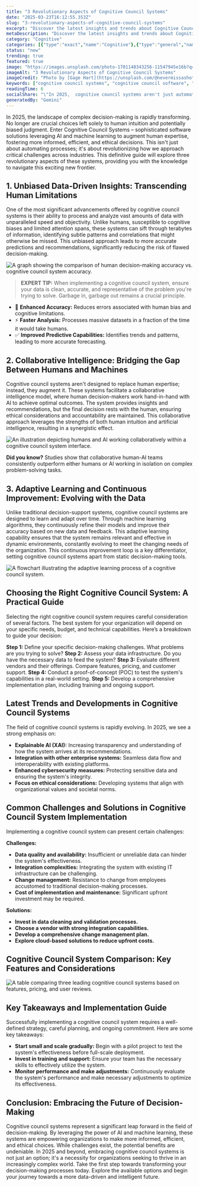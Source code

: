 ```yaml
---
title: "3 Revolutionary Aspects of Cognitive Council Systems"
date: "2025-03-23T16:12:55.353Z"
slug: "3-revolutionary-aspects-of-cognitive-council-systems"
excerpt: "Discover the latest insights and trends about Cognitive Council Systems. This comprehensive guide covers everything you need to know about Cognitive Council Systems in 2025."
metaDescription: "Discover the latest insights and trends about Cognitive Council Systems. This comprehensive guide covers everything you need to know about Cognitive Counci..."
category: "Cognitive"
categories: [{"type":"exact","name":"Cognitive"},{"type":"general","name":"Artificial Intelligence"},{"type":"medium","name":"Decision Support Systems"},{"type":"specific","name":"Expert Systems"},{"type":"niche","name":"Rule-Based Reasoning"}]
status: "new"
trending: true
featured: true
image: "https://images.unsplash.com/photo-1701148343256-11547945e16b?q=85&w=1200&fit=max&fm=webp&auto=compress"
imageAlt: "3 Revolutionary Aspects of Cognitive Council Systems"
imageCredit: "Photo by [Gage Hart](https://unsplash.com/@nevermissashot_photography) on Unsplash"
keywords: ["cognitive council systems", "cognitive council software", "best cognitive council systems", "cognitive council system implementation", "cognitive decision support systems", "cognitive council system benefits", "buy cognitive council system", "cognitive council system pricing", "cognitive council system comparison", "how to choose a cognitive council system"]
readingTime: 6
socialShare: "\"In 2025,  cognitive council systems aren't just automating decisions; they're revolutionizing how we collaborate with AI to solve complex problems – a true partnership between human intuition and artificial intelligence.\""
generatedBy: "Gemini"
---
```




In 2025, the landscape of complex decision-making is rapidly transforming.  No longer are crucial choices left solely to human intuition and potentially biased judgment.  Enter Cognitive Council Systems – sophisticated software solutions leveraging AI and machine learning to augment human expertise, fostering more informed, efficient, and ethical decisions. This isn't just about automating processes; it's about revolutionizing how we approach critical challenges across industries. This definitive guide will explore three revolutionary aspects of these systems, providing you with the knowledge to navigate this exciting new frontier.

## 1. Unbiased Data-Driven Insights: Transcending Human Limitations

One of the most significant advancements offered by cognitive council systems is their ability to process and analyze vast amounts of data with unparalleled speed and objectivity.  Unlike humans, susceptible to cognitive biases and limited attention spans, these systems can sift through terabytes of information, identifying subtle patterns and correlations that might otherwise be missed. This unbiased approach leads to more accurate predictions and recommendations, significantly reducing the risk of flawed decision-making.

![A graph showing the comparison of human decision-making accuracy vs. cognitive council system accuracy.](https://images.unsplash.com/photo-1701148343256-11547945e16b?q=85&w=1200&fit=max&fm=webp&auto=compress)

> **EXPERT TIP:**  When implementing a cognitive council system, ensure your data is clean, accurate, and representative of the problem you're trying to solve. Garbage in, garbage out remains a crucial principle.

* 🔑 **Enhanced Accuracy:**  Reduces errors associated with human bias and cognitive limitations.
* ⚡ **Faster Analysis:** Processes massive datasets in a fraction of the time it would take humans.
* ✅ **Improved Predictive Capabilities:** Identifies trends and patterns, leading to more accurate forecasting.

## 2. Collaborative Intelligence: Bridging the Gap Between Humans and Machines

Cognitive council systems aren't designed to replace human expertise; instead, they augment it.  These systems facilitate a collaborative intelligence model, where human decision-makers work hand-in-hand with AI to achieve optimal outcomes.  The system provides insights and recommendations, but the final decision rests with the human, ensuring ethical considerations and accountability are maintained.  This collaborative approach leverages the strengths of both human intuition and artificial intelligence, resulting in a synergistic effect.

![An illustration depicting humans and AI working collaboratively within a cognitive council system interface.](https://images.unsplash.com/photo-1701148461222-f5b4cab8aa53?q=85&w=1200&fit=max&fm=webp&auto=compress)

**Did you know?**  Studies show that collaborative human-AI teams consistently outperform either humans or AI working in isolation on complex problem-solving tasks.

## 3.  Adaptive Learning and Continuous Improvement: Evolving with the Data

Unlike traditional decision-support systems, cognitive council systems are designed to learn and adapt over time.  Through machine learning algorithms, they continuously refine their models and improve their accuracy based on new data and feedback.  This adaptive learning capability ensures that the system remains relevant and effective in dynamic environments, constantly evolving to meet the changing needs of the organization.  This continuous improvement loop is a key differentiator, setting cognitive council systems apart from static decision-making tools.

![A flowchart illustrating the adaptive learning process of a cognitive council system.](https://images.unsplash.com/photo-1558253347-f07e757e105d?q=85&w=1200&fit=max&fm=webp&auto=compress)

## Choosing the Right Cognitive Council System: A Practical Guide

Selecting the right cognitive council system requires careful consideration of several factors.  The best system for your organization will depend on your specific needs, budget, and technical capabilities. Here’s a breakdown to guide your decision:

**Step 1:** Define your specific decision-making challenges. What problems are you trying to solve?
**Step 2:**  Assess your data infrastructure. Do you have the necessary data to feed the system?
**Step 3:**  Evaluate different vendors and their offerings. Compare features, pricing, and customer support.
**Step 4:**  Conduct a proof-of-concept (POC) to test the system's capabilities in a real-world setting.
**Step 5:**  Develop a comprehensive implementation plan, including training and ongoing support.

##  Latest Trends and Developments in Cognitive Council Systems

The field of cognitive council systems is rapidly evolving.  In 2025, we see a strong emphasis on:

* **Explainable AI (XAI):**  Increasing transparency and understanding of how the system arrives at its recommendations.
* **Integration with other enterprise systems:**  Seamless data flow and interoperability with existing platforms.
* **Enhanced cybersecurity measures:**  Protecting sensitive data and ensuring the system's integrity.
* **Focus on ethical considerations:**  Developing systems that align with organizational values and societal norms.

## Common Challenges and Solutions in Cognitive Council System Implementation

Implementing a cognitive council system can present certain challenges:

**Challenges:**

* **Data quality and availability:**  Insufficient or unreliable data can hinder the system's effectiveness.
* **Integration complexities:**  Integrating the system with existing IT infrastructure can be challenging.
* **Change management:**  Resistance to change from employees accustomed to traditional decision-making processes.
* **Cost of implementation and maintenance:**  Significant upfront investment may be required.

**Solutions:**

* **Invest in data cleaning and validation processes.**
* **Choose a vendor with strong integration capabilities.**
* **Develop a comprehensive change management plan.**
* **Explore cloud-based solutions to reduce upfront costs.**

##  Cognitive Council System Comparison: Key Features and Considerations

![A table comparing three leading cognitive council systems based on features, pricing, and user reviews.](https://images.unsplash.com/photo-1689535090070-647b1b194631?q=85&w=1200&fit=max&fm=webp&auto=compress)

## Key Takeaways and Implementation Guide

Successfully implementing a cognitive council system requires a well-defined strategy, careful planning, and ongoing commitment.  Here are some key takeaways:

* **Start small and scale gradually:**  Begin with a pilot project to test the system's effectiveness before full-scale deployment.
* **Invest in training and support:**  Ensure your team has the necessary skills to effectively utilize the system.
* **Monitor performance and make adjustments:**  Continuously evaluate the system's performance and make necessary adjustments to optimize its effectiveness.

## Conclusion: Embracing the Future of Decision-Making

Cognitive council systems represent a significant leap forward in the field of decision-making.  By leveraging the power of AI and machine learning, these systems are empowering organizations to make more informed, efficient, and ethical choices.  While challenges exist, the potential benefits are undeniable.  In 2025 and beyond, embracing cognitive council systems is not just an option; it's a necessity for organizations seeking to thrive in an increasingly complex world.  Take the first step towards transforming your decision-making processes today.  Explore the available options and begin your journey towards a more data-driven and intelligent future.

